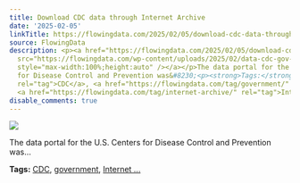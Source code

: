 ```yaml
---
title: Download CDC data through Internet Archive
date: '2025-02-05'
linkTitle: https://flowingdata.com/2025/02/05/download-cdc-data-through-internet-archive/
source: FlowingData
description: <p><a href="https://flowingdata.com/2025/02/05/download-cdc-data-through-internet-archive/"><img
  src="https://flowingdata.com/wp-content/uploads/2025/02/data-cdc-gov-homepage-750x645.png"
  style="max-width:100%;height:auto" /></a></p>The data portal for the U.S. Centers
  for Disease Control and Prevention was&#8230;<p><strong>Tags:</strong> <a href="https://flowingdata.com/tag/cdc/"
  rel="tag">CDC</a>, <a href="https://flowingdata.com/tag/government/" rel="tag">government</a>,
  <a href="https://flowingdata.com/tag/internet-archive/" rel="tag">Internet ...
disable_comments: true
---
```

<p><a href="https://flowingdata.com/2025/02/05/download-cdc-data-through-internet-archive/"><img src="https://flowingdata.com/wp-content/uploads/2025/02/data-cdc-gov-homepage-750x645.png" style="max-width:100%;height:auto" /></a></p>The data portal for the U.S. Centers for Disease Control and Prevention was&#8230;<p><strong>Tags:</strong> <a href="https://flowingdata.com/tag/cdc/" rel="tag">CDC</a>, <a href="https://flowingdata.com/tag/government/" rel="tag">government</a>, <a href="https://flowingdata.com/tag/internet-archive/" rel="tag">Internet ...